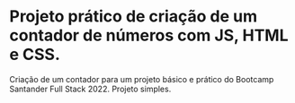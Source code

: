 # Projeto prático de criação de um contador de números com JS, HTML e CSS.

Criação de um contador para um projeto básico e prático do Bootcamp Santander Full Stack 2022.
Projeto simples. 
